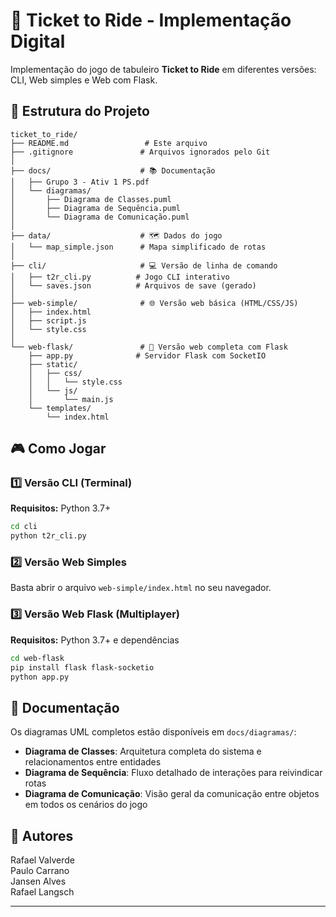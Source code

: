 # 🚂 Ticket to Ride - Implementação Digital

Implementação do jogo de tabuleiro **Ticket to Ride** em diferentes versões: CLI, Web simples e Web com Flask.

## 📁 Estrutura do Projeto

```
ticket_to_ride/
├── README.md                 # Este arquivo
├── .gitignore               # Arquivos ignorados pelo Git
│
├── docs/                    # 📚 Documentação
│   ├── Grupo 3 - Ativ 1 PS.pdf
│   └── diagramas/
│       ├── Diagrama de Classes.puml
│       ├── Diagrama de Sequência.puml
│       └── Diagrama de Comunicação.puml
│
├── data/                    # 🗺️ Dados do jogo
│   └── map_simple.json      # Mapa simplificado de rotas
│
├── cli/                     # 💻 Versão de linha de comando
│   ├── t2r_cli.py          # Jogo CLI interativo
│   └── saves.json          # Arquivos de save (gerado)
│
├── web-simple/              # 🌐 Versão web básica (HTML/CSS/JS)
│   ├── index.html
│   ├── script.js
│   └── style.css
│
└── web-flask/               # 🚀 Versão web completa com Flask
    ├── app.py              # Servidor Flask com SocketIO
    ├── static/
    │   ├── css/
    │   │   └── style.css
    │   └── js/
    │       └── main.js
    └── templates/
        └── index.html
```

## 🎮 Como Jogar

### 1️⃣ Versão CLI (Terminal)

**Requisitos:** Python 3.7+

```bash
cd cli
python t2r_cli.py
```

### 2️⃣ Versão Web Simples

Basta abrir o arquivo `web-simple/index.html` no seu navegador.

### 3️⃣ Versão Web Flask (Multiplayer)

**Requisitos:** Python 3.7+ e dependências

```bash
cd web-flask
pip install flask flask-socketio
python app.py
```

## 📖 Documentação

Os diagramas UML completos estão disponíveis em `docs/diagramas/`:
- **Diagrama de Classes**: Arquitetura completa do sistema e relacionamentos entre entidades
- **Diagrama de Sequência**: Fluxo detalhado de interações para reivindicar rotas
- **Diagrama de Comunicação**: Visão geral da comunicação entre objetos em todos os cenários do jogo

## 👥 Autores

Rafael Valverde  
Paulo Carrano  
Jansen Alves  
Rafael Langsch  

---